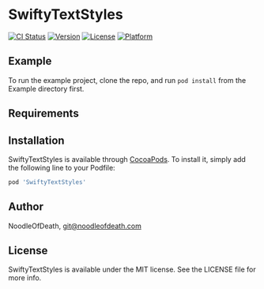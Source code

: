 # SwiftyTextStyles

[![CI Status](https://img.shields.io/travis/NoodleOfDeath/SwiftyTextStyles.svg?style=flat)](https://travis-ci.org/NoodleOfDeath/SwiftyTextStyles)
[![Version](https://img.shields.io/cocoapods/v/SwiftyTextStyles.svg?style=flat)](https://cocoapods.org/pods/SwiftyTextStyles)
[![License](https://img.shields.io/cocoapods/l/SwiftyTextStyles.svg?style=flat)](https://cocoapods.org/pods/SwiftyTextStyles)
[![Platform](https://img.shields.io/cocoapods/p/SwiftyTextStyles.svg?style=flat)](https://cocoapods.org/pods/SwiftyTextStyles)

## Example

To run the example project, clone the repo, and run `pod install` from the Example directory first.

## Requirements

## Installation

SwiftyTextStyles is available through [CocoaPods](https://cocoapods.org). To install
it, simply add the following line to your Podfile:

```ruby
pod 'SwiftyTextStyles'
```

## Author

NoodleOfDeath, git@noodleofdeath.com

## License

SwiftyTextStyles is available under the MIT license. See the LICENSE file for more info.
